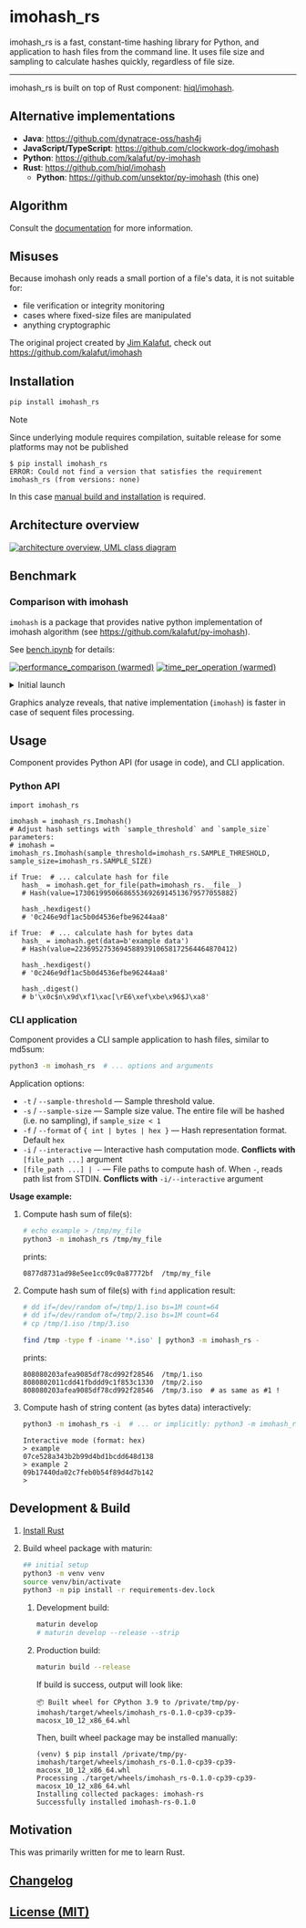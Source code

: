 # imohash_rs

imohash_rs is a fast, constant-time hashing library for Python, and application 
to hash files from the command line. It uses file size and sampling to calculate hashes quickly, regardless of file size.

---

imohash_rs is built on top of Rust component: [hiql/imohash](https://github.com/hiql/imohash).

## Alternative implementations

- **Java**: <https://github.com/dynatrace-oss/hash4j>
- **JavaScript/TypeScript**: <https://github.com/clockwork-dog/imohash>
- **Python**: <https://github.com/kalafut/py-imohash>
- **Rust**: <https://github.com/hiql/imohash>
  - **Python**: <https://github.com/unsektor/py-imohash> (this one)

## Algorithm

Consult the [documentation](https://github.com/kalafut/imohash/blob/master/algorithm.md) for more information.

## Misuses

Because imohash only reads a small portion of a file's data, it is not suitable for:

- file verification or integrity monitoring
- cases where fixed-size files are manipulated
- anything cryptographic

The original project created by [Jim Kalafut](https://github.com/kalafut), check out <https://github.com/kalafut/imohash>

## Installation

```sh
pip install imohash_rs
```

> [!NOTE]
> Since underlying module requires compilation, 
> suitable release for some platforms may not be published
> 
> ```
> $ pip install imohash_rs
> ERROR: Could not find a version that satisfies the requirement imohash_rs (from versions: none)
> ```
> 
> In this case [manual build and installation](#development--build) is required.

## Architecture overview

[![architecture overview, UML class diagram](docs/_static/architecture-overview.class-diagram.svg)](docs/_static/architecture-overview.class-diagram.svg)

## Benchmark
### Comparison with imohash

`imohash` is a package that provides native python implementation of imohash algorithm (see <https://github.com/kalafut/py-imohash>).

See [bench.ipynb](bench.ipynb) for details:

[![performance_comparison (warmed)](docs/_static/performance_comparison.warmed.svg)](docs/_static/performance_comparison.warmed.svg)
[![time_per_operation (warmed)](docs/_static/time_per_operation.warmed.svg)](docs/_static/time_per_operation.warmed.svg)

<details>
   <summary>Initial launch</summary>

[![performance_comparison (initial)](docs/_static/performance_comparison.initial.svg)](docs/_static/performance_comparison.initial.svg)
[![time_per_operation (initial)](docs/_static/time_per_operation.initial.svg)](docs/_static/time_per_operation.initial.svg)

</details>

Graphics analyze reveals, that native implementation (`imohash`) is faster in case of sequent files processing.

## Usage

Component provides Python API (for usage in code), and CLI application.

### Python API

```python3
import imohash_rs

imohash = imohash_rs.Imohash()
# Adjust hash settings with `sample_threshold` and `sample_size` parameters:
# imohash = imohash_rs.Imohash(sample_threshold=imohash_rs.SAMPLE_THRESHOLD, sample_size=imohash_rs.SAMPLE_SIZE)

if True:  # ... calculate hash for file 
   hash_ = imohash.get_for_file(path=imohash_rs.__file__)
   # Hash(value=173061995066865536926914513679577055882)

   hash_.hexdigest()
   # '0c246e9df1ac5b0d4536efbe96244aa8'

if True:  # ... calculate hash for bytes data
   hash_ = imohash.get(data=b'example data')
   # Hash(value=223695275369458893910658172564464870412)

   hash_.hexdigest()
   # '0c246e9df1ac5b0d4536efbe96244aa8'

   hash_.digest()
   # b'\x0c$n\x9d\xf1\xac[\rE6\xef\xbe\x96$J\xa8'
```

### CLI application

Component provides a CLI sample application to hash files, similar to md5sum:

```sh
python3 -m imohash_rs  # ... options and arguments
```

Application options:

- `-t` / `--sample-threshold` — Sample threshold value.
- `-s` / `--sample-size` — Sample size value. The entire file will be hashed (i.e. no sampling), if `sample_size < 1`
- `-f` / `--format` of `{ int | bytes | hex }` — Hash representation format. Default `hex`
- `-i` / `--interactive` — Interactive hash computation mode. **Conflicts with** `[file_path ...]` argument
- `[file_path ...] | -` — File paths to compute hash of. When `-`, reads path list from STDIN. **Conflicts with** `-i/--interactive` argument

**Usage example:**

1. Compute hash sum of file(s):
   ```sh
   # echo example > /tmp/my_file
   python3 -m imohash_rs /tmp/my_file
   ```
   prints:
   ```
   0877d8731ad98e5ee1cc09c0a87772bf  /tmp/my_file
   ```
2. Compute hash sum of file(s) with `find` application result:
   ```sh
   # dd if=/dev/random of=/tmp/1.iso bs=1M count=64
   # dd if=/dev/random of=/tmp/2.iso bs=1M count=64
   # cp /tmp/1.iso /tmp/3.iso
   
   find /tmp -type f -iname '*.iso' | python3 -m imohash_rs -
   ```
   prints:
   ```
   808080203afea9085df78cd992f28546  /tmp/1.iso
   8080802011cdd41fbddd9c1f853c1330  /tmp/2.iso
   808080203afea9085df78cd992f28546  /tmp/3.iso  # as same as #1 !
   ```
3. Compute hash of string content (as bytes data) interactively:
   ```sh
   python3 -m imohash_rs -i  # ... or implicitly: python3 -m imohash_rs
   ```

   ```
   Interactive mode (format: hex)
   > example
   07ce528a343b2b99d4bd1bcdd648d138
   > example 2
   09b17440da02c7feb0b54f89d4d7b142
   >
   ```

## Development & Build

1. [Install Rust](https://www.rust-lang.org/tools/install) 
2. Build wheel package with maturin:

   ```sh
   ## initial setup
   python3 -m venv venv
   source venv/bin/activate
   python3 -m pip install -r requirements-dev.lock
   ```
   1. Development build:
      ```sh
      maturin develop
      # maturin develop --release --strip
      ```
   2. Production build:
      ```sh
      maturin build --release
      ```
      If build is success, output will look like:

      ```
      📦 Built wheel for CPython 3.9 to /private/tmp/py-imohash/target/wheels/imohash_rs-0.1.0-cp39-cp39-macosx_10_12_x86_64.whl
      ```
      Then, built wheel package may be installed manually:

      ```
      (venv) $ pip install /private/tmp/py-imohash/target/wheels/imohash_rs-0.1.0-cp39-cp39-macosx_10_12_x86_64.whl
      Processing ./target/wheels/imohash_rs-0.1.0-cp39-cp39-macosx_10_12_x86_64.whl
      Installing collected packages: imohash-rs
      Successfully installed imohash-rs-0.1.0
      ```   

## Motivation

This was primarily written for me to learn Rust.

## [Changelog](changelog.md)
## [License (MIT)](license.md)
